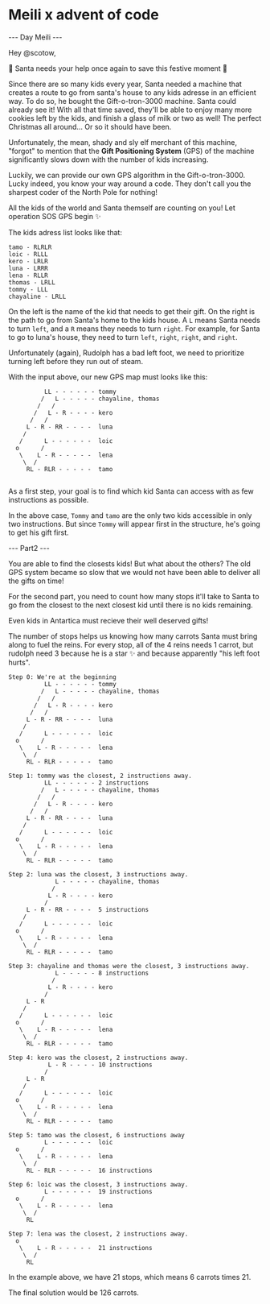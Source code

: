 # Meili x advent of code

--- Day Meili ---

Hey @scotow,

🎅 Santa needs your help once again to save this festive moment 🎄

Since there are so many kids every year, Santa needed a machine that creates a route to go from santa's house to any kids adresse in an efficient way. To do so, he bought the Gift-o-tron-3000 machine. Santa could already see it! With all that time saved, they'll be able to enjoy many more cookies left by the kids, and finish a glass of milk or two as well! The perfect Christmas all around... Or so it should have been.

Unfortunately, the mean, shady and sly elf merchant of this machine, "forgot" to mention that the **Gift Positioning System** (GPS) of the machine  significantly slows down with the number of kids increasing.

Luckily, we can provide our own GPS algorithm in the Gift-o-tron-3000. Lucky indeed, you know your way around a code. They don't call you the sharpest coder of the North Pole for nothing!

All the kids of the world and Santa themself are counting on you! Let operation SOS GPS begin ✨

The kids adress list looks like that:
```
tamo - RLRLR
loic - RLLL
kero - LRLR
luna - LRRR
lena - RLLR
thomas - LRLL
tommy - LLL
chayaline - LRLL
```

On the left is the name of the kid that needs to get their gift.
On the right is the path to go from Santa's home to the kids house. A `L` means Santa needs to turn `left`, and a `R` means they needs to turn `right`.
For example, for Santa to go to luna's house, they need to turn `left`, `right`, `right`, and `right`.

Unfortunately (again), Rudolph has a bad left foot, we need to prioritize turning left before they run out of steam.

With the input above, our new GPS map must looks like this:
```
          LL - - - - - - tommy
         /   L - - - - - chayaline, thomas
        /   /
       /   L - R - - - - kero
      /   /
     L - R - RR - - - -  luna
    /    
   /      L - - - - - -  loic
  o      /
   \    L - R - - - - -  lena
    \  /
     RL - RLR - - - - -  tamo
         
```

As a first step, your goal is to find which kid Santa can access with as few instructions as possible.

In the above case, `Tommy` and `tamo` are the only two kids accessible in only two instructions. But since `Tommy` will appear first in the structure, he's going to get his gift first.


--- Part2 ---

You are able to find the closests kids! But what about the others? The old GPS system became so slow that we would not have been able to deliver all the gifts on time!

For the second part, you need to count how many stops it'll take to Santa to go from the closest to the next closest kid until there is no kids remaining.

Even kids in Antartica must recieve their well deserved gifts!

The number of stops helps us knowing how many carrots Santa must bring along to fuel the reins. For every stop, all of the 4 reins needs 1 carrot, but rudolph need 3 because he is a star ✨ and because apparently "his left foot hurts".

```
Step 0: We're at the beginning
          LL - - - - - - tommy
         /   L - - - - - chayaline, thomas
        /   /
       /   L - R - - - - kero
      /   /
     L - R - RR - - - -  luna
    /    
   /      L - - - - - -  loic
  o      /
   \    L - R - - - - -  lena
    \  /
     RL - RLR - - - - -  tamo
         
Step 1: tommy was the closest, 2 instructions away.
          LL - - - - - - 2 instructions
         /   L - - - - - chayaline, thomas
        /   /
       /   L - R - - - - kero
      /   /
     L - R - RR - - - -  luna
    /    
   /      L - - - - - -  loic
  o      /
   \    L - R - - - - -  lena
    \  /
     RL - RLR - - - - -  tamo

Step 2: luna was the closest, 3 instructions away.
             L - - - - - chayaline, thomas
            /
           L - R - - - - kero
          /
     L - R - RR - - - -  5 instructions
    /    
   /      L - - - - - -  loic
  o      /
   \    L - R - - - - -  lena
    \  /
     RL - RLR - - - - -  tamo
      
Step 3: chayaline and thomas were the closest, 3 instructions away.
             L - - - - - 8 instructions
            /
           L - R - - - - kero
          /
     L - R
    /    
   /      L - - - - - -  loic
  o      /
   \    L - R - - - - -  lena
    \  /
     RL - RLR - - - - -  tamo
      
Step 4: kero was the closest, 2 instructions away.
           L - R - - - - 10 instructions
          /
     L - R
    /    
   /      L - - - - - -  loic
  o      /
   \    L - R - - - - -  lena
    \  /
     RL - RLR - - - - -  tamo
      
Step 5: tamo was the closest, 6 instructions away
          L - - - - - -  loic
  o      /
   \    L - R - - - - -  lena
    \  /
     RL - RLR - - - - -  16 instructions

Step 6: loic was the closest, 3 instructions away.
          L - - - - - -  19 instructions
  o      /
   \    L - R - - - - -  lena
    \  /
     RL
      
Step 7: lena was the closest, 2 instructions away.
  o        
   \    L - R - - - - -  21 instructions
    \  /
     RL
```

In the example above, we have 21 stops, which means 6 carrots times 21.

The final solution would be 126 carrots.

